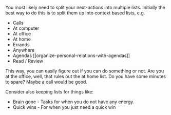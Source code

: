 You most likely need to split your next-actions into multiple lists. Initially the best way to do this is to split them up into context based lists, e.g.

- Calls
- At computer
- At office
- At home
- Errands
- Anywhere
- Agendas [[organize-personal-relations-with-agendas]]
- Read / Review

This way, you can easily figure out if you can do something or not. Are you at the office, well, that rules out the at home list. Do you have some minutes to spare? Maybe a call would be good.

Consider also keeping lists for things like:

- Brain gone - Tasks for when you do not have any energy.
- Quick wins - For when you just need a quick win
